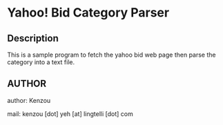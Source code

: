 Yahoo! Bid Category Parser
===========================

Description
---------------------
This is a sample program to fetch the yahoo bid web page then parse the category
into a text file.

AUTHOR
----------------------
author: Kenzou

mail: kenzou [dot] yeh [at] lingtelli [dot] com
